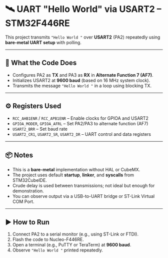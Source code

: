 # 🛰️ UART "Hello World" via USART2 – STM32F446RE

This project transmits `"Hello World "` over **USART2** (PA2) repeatedly using **bare-metal UART setup** with polling.

---

## 🧠 What the Code Does

- Configures PA2 as **TX** and PA3 as **RX** in **Alternate Function 7 (AF7)**.
- Initializes USART2 at **9600 baud** (based on 16 MHz system clock).
- Transmits the message `"Hello World "` in a loop using blocking TX.

---

## ⚙️ Registers Used

- `RCC_AHB1ENR` / `RCC_APB1ENR` – Enable clocks for GPIOA and USART2
- `GPIOA_MODER`, `GPIOA_AFRL` – Set PA2/PA3 to alternate function (AF7)
- `USART2_BRR` – Set baud rate
- `USART2_CR1`, `USART2_SR`, `USART2_DR` – UART control and data registers

---

## 📦 Notes

- This is a **bare-metal** implementation without HAL or CubeMX.
- The project uses default **startup**, **linker**, and **syscalls** from STM32CubeIDE.
- Crude delay is used between transmissions; not ideal but enough for demonstration.
- You can observe output via a USB-to-UART bridge or ST-Link Virtual COM Port.

---

## ▶️ How to Run

1. Connect PA2 to a serial monitor (e.g., using ST-Link or FTDI).
2. Flash the code to Nucleo-F446RE.
3. Open a terminal (e.g., PuTTY or TeraTerm) at **9600 baud**.
4. Observe `"Hello World "` printed repeatedly.
